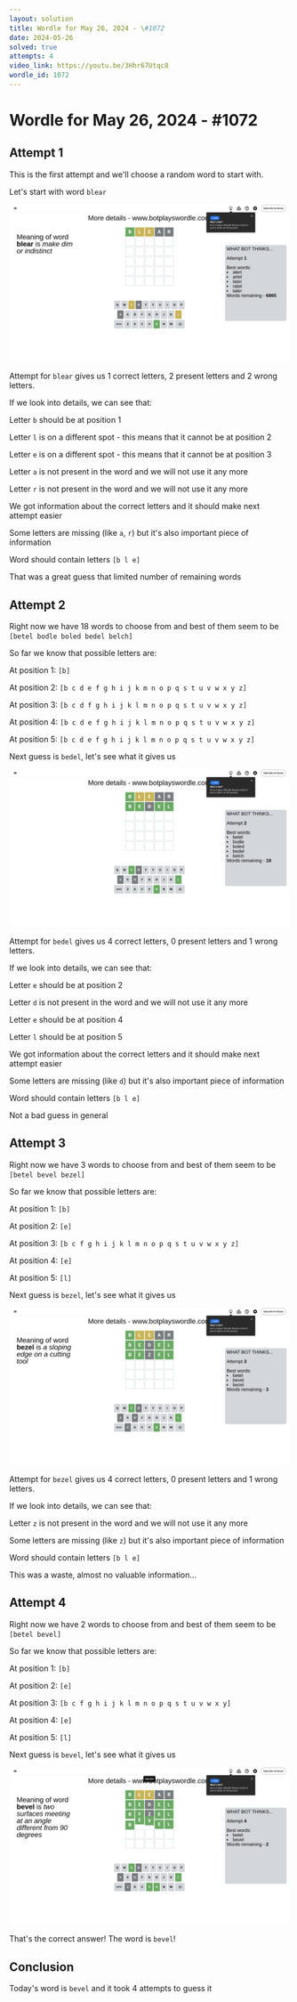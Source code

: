 ```yaml
---
layout: solution
title: Wordle for May 26, 2024 - \#1072
date: 2024-05-26
solved: true
attempts: 4
video_link: https://youtu.be/3Hhr67Utqc8
wordle_id: 1072
---
```


# Wordle for May 26, 2024 - \#1072

## Attempt 1

This is the first attempt and we'll choose a random word to start with.

Let's start with word `blear`

![Attempt 1](2024-05-26/attempt-1.png)

Attempt for `blear` gives us 1 correct letters, 2 present letters and 2 wrong letters.

If we look into details, we can see that:

Letter `b` should be at position 1

Letter `l` is on a different spot - this means that it cannot be at position 2

Letter `e` is on a different spot - this means that it cannot be at position 3

Letter `a` is not present in the word and we will not use it any more

Letter `r` is not present in the word and we will not use it any more

We got information about the correct letters and it should make next attempt easier

Some letters are missing (like `a`, `r`) but it's also important piece of information

Word should contain letters `[b l e]`

That was a great guess that limited number of remaining words



## Attempt 2

Right now we have 18 words to choose from and best of them seem to be `[betel bodle boled bedel belch]`

So far we know that possible letters are:

At position 1: `[b]`

At position 2: `[b c d e f g h i j k m n o p q s t u v w x y z]`

At position 3: `[b c d f g h i j k l m n o p q s t u v w x y z]`

At position 4: `[b c d e f g h i j k l m n o p q s t u v w x y z]`

At position 5: `[b c d e f g h i j k l m n o p q s t u v w x y z]`

Next guess is `bedel`, let's see what it gives us

![Attempt 2](2024-05-26/attempt-2.png)

Attempt for `bedel` gives us 4 correct letters, 0 present letters and 1 wrong letters.

If we look into details, we can see that:

Letter `e` should be at position 2

Letter `d` is not present in the word and we will not use it any more

Letter `e` should be at position 4

Letter `l` should be at position 5

We got information about the correct letters and it should make next attempt easier

Some letters are missing (like `d`) but it's also important piece of information

Word should contain letters `[b l e]`

Not a bad guess in general



## Attempt 3

Right now we have 3 words to choose from and best of them seem to be `[betel bevel bezel]`

So far we know that possible letters are:

At position 1: `[b]`

At position 2: `[e]`

At position 3: `[b c f g h i j k l m n o p q s t u v w x y z]`

At position 4: `[e]`

At position 5: `[l]`

Next guess is `bezel`, let's see what it gives us

![Attempt 3](2024-05-26/attempt-3.png)

Attempt for `bezel` gives us 4 correct letters, 0 present letters and 1 wrong letters.

If we look into details, we can see that:

Letter `z` is not present in the word and we will not use it any more

Some letters are missing (like `z`) but it's also important piece of information

Word should contain letters `[b l e]`

This was a waste, almost no valuable information...



## Attempt 4

Right now we have 2 words to choose from and best of them seem to be `[betel bevel]`

So far we know that possible letters are:

At position 1: `[b]`

At position 2: `[e]`

At position 3: `[b c f g h i j k l m n o p q s t u v w x y]`

At position 4: `[e]`

At position 5: `[l]`

Next guess is `bevel`, let's see what it gives us

![Attempt 4](2024-05-26/attempt-4.png)

That's the correct answer! The word is `bevel`!

## Conclusion

Today's word is `bevel` and it took 4 attempts to guess it

